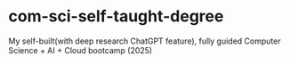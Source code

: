 # com-sci-self-taught-degree
My self-built(with deep research ChatGPT feature), fully guided Computer Science + AI + Cloud bootcamp (2025)
